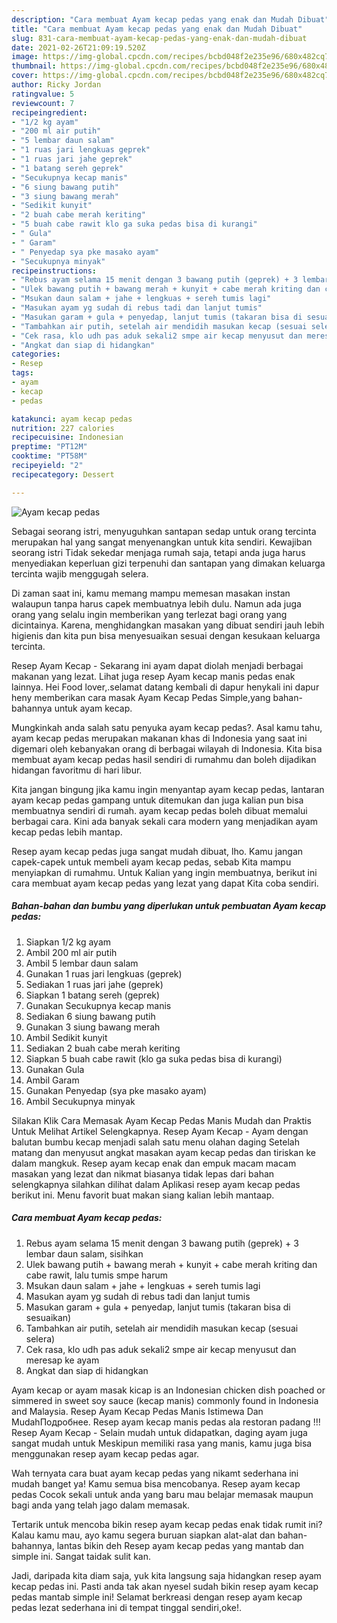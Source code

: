 ```yaml
---
description: "Cara membuat Ayam kecap pedas yang enak dan Mudah Dibuat"
title: "Cara membuat Ayam kecap pedas yang enak dan Mudah Dibuat"
slug: 831-cara-membuat-ayam-kecap-pedas-yang-enak-dan-mudah-dibuat
date: 2021-02-26T21:09:19.520Z
image: https://img-global.cpcdn.com/recipes/bcbd048f2e235e96/680x482cq70/ayam-kecap-pedas-foto-resep-utama.jpg
thumbnail: https://img-global.cpcdn.com/recipes/bcbd048f2e235e96/680x482cq70/ayam-kecap-pedas-foto-resep-utama.jpg
cover: https://img-global.cpcdn.com/recipes/bcbd048f2e235e96/680x482cq70/ayam-kecap-pedas-foto-resep-utama.jpg
author: Ricky Jordan
ratingvalue: 5
reviewcount: 7
recipeingredient:
- "1/2 kg ayam"
- "200 ml air putih"
- "5 lembar daun salam"
- "1 ruas jari lengkuas geprek"
- "1 ruas jari jahe geprek"
- "1 batang sereh geprek"
- "Secukupnya kecap manis"
- "6 siung bawang putih"
- "3 siung bawang merah"
- "Sedikit kunyit"
- "2 buah cabe merah keriting"
- "5 buah cabe rawit klo ga suka pedas bisa di kurangi"
- " Gula"
- " Garam"
- " Penyedap sya pke masako ayam"
- "Secukupnya minyak"
recipeinstructions:
- "Rebus ayam selama 15 menit dengan 3 bawang putih (geprek) + 3 lembar daun salam, sisihkan"
- "Ulek bawang putih + bawang merah + kunyit + cabe merah kriting dan cabe rawit, lalu tumis smpe harum"
- "Msukan daun salam + jahe + lengkuas + sereh tumis lagi"
- "Masukan ayam yg sudah di rebus tadi dan lanjut tumis"
- "Masukan garam + gula + penyedap, lanjut tumis (takaran bisa di sesuaikan)"
- "Tambahkan air putih, setelah air mendidih masukan kecap (sesuai selera)"
- "Cek rasa, klo udh pas aduk sekali2 smpe air kecap menyusut dan meresap ke ayam"
- "Angkat dan siap di hidangkan"
categories:
- Resep
tags:
- ayam
- kecap
- pedas

katakunci: ayam kecap pedas 
nutrition: 227 calories
recipecuisine: Indonesian
preptime: "PT12M"
cooktime: "PT58M"
recipeyield: "2"
recipecategory: Dessert

---
```



![Ayam kecap pedas](https://img-global.cpcdn.com/recipes/bcbd048f2e235e96/680x482cq70/ayam-kecap-pedas-foto-resep-utama.jpg)

Sebagai seorang istri, menyuguhkan santapan sedap untuk orang tercinta merupakan hal yang sangat menyenangkan untuk kita sendiri. Kewajiban seorang istri Tidak sekedar menjaga rumah saja, tetapi anda juga harus menyediakan keperluan gizi terpenuhi dan santapan yang dimakan keluarga tercinta wajib menggugah selera.

Di zaman  saat ini, kamu memang mampu memesan masakan instan walaupun tanpa harus capek membuatnya lebih dulu. Namun ada juga orang yang selalu ingin memberikan yang terlezat bagi orang yang dicintainya. Karena, menghidangkan masakan yang dibuat sendiri jauh lebih higienis dan kita pun bisa menyesuaikan sesuai dengan kesukaan keluarga tercinta. 

Resep Ayam Kecap - Sekarang ini ayam dapat diolah menjadi berbagai makanan yang lezat. Lihat juga resep Ayam kecap manis pedas enak lainnya. Hei Food lover,.selamat datang kembali di dapur henykali ini dapur heny memberikan cara masak Ayam Kecap Pedas Simple,yang bahan-bahannya untuk ayam kecap.

Mungkinkah anda salah satu penyuka ayam kecap pedas?. Asal kamu tahu, ayam kecap pedas merupakan makanan khas di Indonesia yang saat ini digemari oleh kebanyakan orang di berbagai wilayah di Indonesia. Kita bisa membuat ayam kecap pedas hasil sendiri di rumahmu dan boleh dijadikan hidangan favoritmu di hari libur.

Kita jangan bingung jika kamu ingin menyantap ayam kecap pedas, lantaran ayam kecap pedas gampang untuk ditemukan dan juga kalian pun bisa membuatnya sendiri di rumah. ayam kecap pedas boleh dibuat memalui berbagai cara. Kini ada banyak sekali cara modern yang menjadikan ayam kecap pedas lebih mantap.

Resep ayam kecap pedas juga sangat mudah dibuat, lho. Kamu jangan capek-capek untuk membeli ayam kecap pedas, sebab Kita mampu menyiapkan di rumahmu. Untuk Kalian yang ingin membuatnya, berikut ini cara membuat ayam kecap pedas yang lezat yang dapat Kita coba sendiri.

<!--inarticleads1-->

##### Bahan-bahan dan bumbu yang diperlukan untuk pembuatan Ayam kecap pedas:

1. Siapkan 1/2 kg ayam
1. Ambil 200 ml air putih
1. Ambil 5 lembar daun salam
1. Gunakan 1 ruas jari lengkuas (geprek)
1. Sediakan 1 ruas jari jahe (geprek)
1. Siapkan 1 batang sereh (geprek)
1. Gunakan Secukupnya kecap manis
1. Sediakan 6 siung bawang putih
1. Gunakan 3 siung bawang merah
1. Ambil Sedikit kunyit
1. Sediakan 2 buah cabe merah keriting
1. Siapkan 5 buah cabe rawit (klo ga suka pedas bisa di kurangi)
1. Gunakan  Gula
1. Ambil  Garam
1. Gunakan  Penyedap (sya pke masako ayam)
1. Ambil Secukupnya minyak


Silakan Klik Cara Memasak Ayam Kecap Pedas Manis Mudah dan Praktis Untuk Melihat Artikel Selengkapnya. Resep Ayam Kecap - Ayam dengan balutan bumbu kecap menjadi salah satu menu olahan daging Setelah matang dan menyusut angkat masakan ayam kecap pedas dan tiriskan ke dalam mangkuk. Resep ayam kecap enak dan empuk macam macam masakan yang lezat dan nikmat biasanya tidak lepas dari bahan selengkapnya silahkan dilihat dalam Aplikasi resep ayam kecap pedas berikut ini. Menu favorit buat makan siang kalian lebih mantaap. 

<!--inarticleads2-->

##### Cara membuat Ayam kecap pedas:

1. Rebus ayam selama 15 menit dengan 3 bawang putih (geprek) + 3 lembar daun salam, sisihkan
1. Ulek bawang putih + bawang merah + kunyit + cabe merah kriting dan cabe rawit, lalu tumis smpe harum
1. Msukan daun salam + jahe + lengkuas + sereh tumis lagi
1. Masukan ayam yg sudah di rebus tadi dan lanjut tumis
1. Masukan garam + gula + penyedap, lanjut tumis (takaran bisa di sesuaikan)
1. Tambahkan air putih, setelah air mendidih masukan kecap (sesuai selera)
1. Cek rasa, klo udh pas aduk sekali2 smpe air kecap menyusut dan meresap ke ayam
1. Angkat dan siap di hidangkan


Ayam kecap or ayam masak kicap is an Indonesian chicken dish poached or simmered in sweet soy sauce (kecap manis) commonly found in Indonesia and Malaysia. Resep Ayam Kecap Pedas Manis Istimewa Dan MudahПодробнее. Resep ayam kecap manis pedas ala restoran padang !!! Resep Ayam Kecap - Selain mudah untuk didapatkan, daging ayam juga sangat mudah untuk Meskipun memiliki rasa yang manis, kamu juga bisa menggunakan resep ayam kecap pedas agar. 

Wah ternyata cara buat ayam kecap pedas yang nikamt sederhana ini mudah banget ya! Kamu semua bisa mencobanya. Resep ayam kecap pedas Cocok sekali untuk anda yang baru mau belajar memasak maupun bagi anda yang telah jago dalam memasak.

Tertarik untuk mencoba bikin resep ayam kecap pedas enak tidak rumit ini? Kalau kamu mau, ayo kamu segera buruan siapkan alat-alat dan bahan-bahannya, lantas bikin deh Resep ayam kecap pedas yang mantab dan simple ini. Sangat taidak sulit kan. 

Jadi, daripada kita diam saja, yuk kita langsung saja hidangkan resep ayam kecap pedas ini. Pasti anda tak akan nyesel sudah bikin resep ayam kecap pedas mantab simple ini! Selamat berkreasi dengan resep ayam kecap pedas lezat sederhana ini di tempat tinggal sendiri,oke!.

